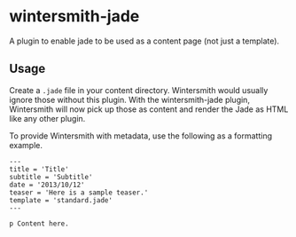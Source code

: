 wintersmith-jade
================

A plugin to enable jade to be used as a content page (not just a template).

## Usage

Create a `.jade` file in your content directory. Wintersmith would usually ignore those without this plugin. With the wintersmith-jade plugin, Wintersmith will now pick up those as content and render the Jade as HTML like any other plugin.

To provide Wintersmith with metadata, use the following as a formatting example.

	---
	title = 'Title'
	subtitle = 'Subtitle'
	date = '2013/10/12'
	teaser = 'Here is a sample teaser.'
	template = 'standard.jade'
	---
	
	p Content here.
